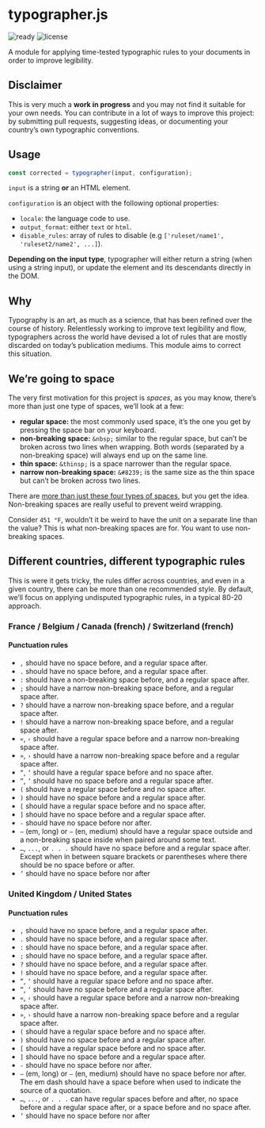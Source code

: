 # typographer.js
![ready](https://img.shields.io/badge/Is%20it%20ready%20yet%3F-NO-red.svg)
![license](https://img.shields.io/github/license/daformat/typographer.js.svg)

A module for applying time-tested typographic rules to your documents in order to improve legibility.

## Disclaimer

This is very much a **work in progress** and you may not find it suitable for your own needs. You can contribute in a lot of ways to improve this project: by submitting pull requests, suggesting ideas, or documenting your country’s own typographic conventions.

## Usage

```js
const corrected = typographer(input, configuration);
```

`input` is a string **or** an HTML element.

`configuration` is an object with the following optional properties:
- `locale`: the language code to use.
- `output_format`: either `text` or `html`.
- `disable_rules`: array of rules to disable (e.g `['ruleset/name1', 'ruleset2/name2', ...]`).

**Depending on the input type**, typographer will either return a string (when using a string input), or update the element and its descendants directly in the DOM.

## Why

Typography is an art, as much as a science, that has been refined over the course of history. Relentlessly working to improve text legibility and flow, typographers across the world have devised a lot of rules that are mostly discarded on today’s publication mediums. This module aims to correct this situation.

## We’re going to space

The very first motivation for this project is *spaces*, as you may know, there’s more than just one type of spaces, we’ll look at a few:

- **regular space:** the most commonly used space, it’s the one you get by pressing the space bar on your keyboard.
- **non-breaking space:** `&nbsp;` similar to the regular space, but can’t be broken across two lines when wrapping. Both words (separated by a non-breaking space) will always end up on the same line.
- **thin space:** `&thinsp;` is a space narrower than the regular space.
- **narrow non-breaking space:** `&#8239;` is the same size as the thin space but can’t be broken across two lines.

There are [more than just these four types of spaces](https://gist.github.com/daformat/950411857f01a9b39873ddd1b44d5813), but you get the idea. Non-breaking spaces are really useful to prevent weird wrapping.

Consider `451 °F`, wouldn’t it be weird to have the unit on a separate line than the value? This is what non-breaking spaces are for. You want to use non-breaking spaces.

## Different countries, different typographic rules

This is were it gets tricky, the rules differ across countries, and even in a given country, there can be more than one recommended style. By default, we’ll focus on applying undisputed typographic rules, in a typical 80-20 approach.

### France / Belgium / Canada (french) / Switzerland (french)

#### Punctuation rules

- `,` should have no space before, and a regular space after.
- `.` should have no space before, and a regular space after.
- `:` should have a non-breaking space before, and a regular space after.
- `;` should have a narrow non-breaking space before, and a regular space after.
- `?` should have a narrow non-breaking space before, and a regular space after.
- `!` should have a narrow non-breaking space before, and a regular space after.
- `«`, `‹` should have a regular space before and a narrow non-breaking space after.
- `»`, `›` should have a narrow non-breaking space before and a regular space after.
- `“`, `‘` should have a regular space before and no space after.
- `”`, `’` should have no space before and a regular space after.
- `(` should have a regular space before and no space after.
- `)` should have no space before and a regular space after.
- `[` should have a regular space before and no space after.
- `]` should have no space before and a regular space after.
- `-` should have no space before nor after.
- `—` (em, long) or `–` (en, medium) should have a regular space outside and a non-breaking space inside when paired around some text.
- `…`, `...`, or `. . .` should have no space before and a regular space after. Except when in between square brackets or parentheses where there should be no space before or after.
- `’` should have no space before nor after

### United Kingdom / United States

#### Punctuation rules

- `,` should have no space before, and a regular space after.
- `.` should have no space before, and a regular space after.
- `:` should have no space before, and a regular space after.
- `;` should have no space before, and a regular space after.
- `?` should have no space before, and a regular space after.
- `!` should have no space before, and a regular space after.
- `“`, `‘` should have a regular space before and no space after.
- `”`, `’` should have no space before and a regular space after.
- `«`, `‹` should have a regular space before and a narrow non-breaking space after.
- `»`, `›` should have a narrow non-breaking space before and a regular space after.
- `(` should have a regular space before and no space after.
- `)` should have no space before and a regular space after.
- `[` should have a regular space before and no space after.
- `]` should have no space before and a regular space after.
- `-` should have no space before nor after.
- `—` (em, long) or `–` (en, medium) should have no space before nor after. The em dash should have a space before when used to indicate the source of a quotation.
- `…`, `...`, or `. . .` can have regular spaces before and after, no space before and a regular space after, or a space before and no space after.
- `’` should have no space before nor after
